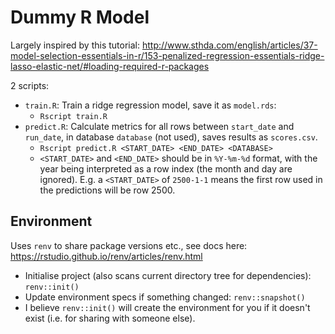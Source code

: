 # Dummy R Model

Largely inspired by this tutorial: http://www.sthda.com/english/articles/37-model-selection-essentials-in-r/153-penalized-regression-essentials-ridge-lasso-elastic-net/#loading-required-r-packages

2 scripts:
* `train.R`: Train a ridge regression model, save it as `model.rds`:
  - `Rscript train.R`
* `predict.R`: Calculate metrics for all rows between `start_date` and `run_date`, in database `database` (not used), saves results as `scores.csv`.
  - `Rscript predict.R <START_DATE> <END_DATE> <DATABASE>`
  - `<START_DATE>` and `<END_DATE>` should be in `%Y-%m-%d` format, with the year being interpreted as a row index (the month and day are ignored). E.g. a `<START_DATE>` of `2500-1-1` means the first row used in the predictions will be row 2500.

## Environment

Uses `renv` to share package versions etc., see docs here: https://rstudio.github.io/renv/articles/renv.html
* Initialise project (also scans current directory tree for dependencies): `renv::init()`
* Update environment specs if something changed: `renv::snapshot()`
* I believe `renv::init()` will create the environment for you if it doesn't exist (i.e. for sharing with someone else).